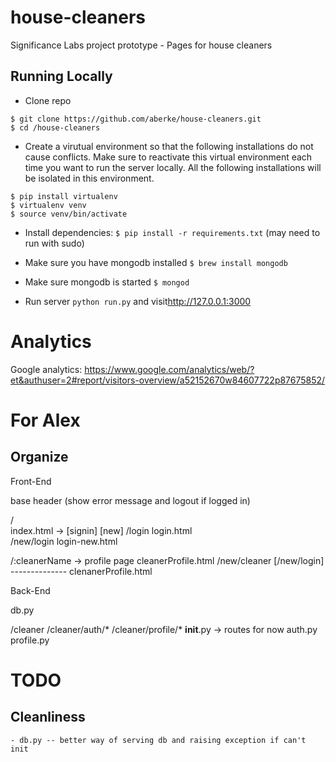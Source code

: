 house-cleaners
==============

Significance Labs project prototype - Pages for house cleaners

Running Locally
---

* Clone repo 

```
$ git clone https://github.com/aberke/house-cleaners.git
$ cd /house-cleaners
```

* Create a virutual environment so that the following installations do not cause conflicts.  Make sure to reactivate this virtual environment each time you want to run the server locally.  All the following installations will be isolated in this environment.

```
$ pip install virtualenv
$ virtualenv venv
$ source venv/bin/activate
```

* Install dependencies: ```$ pip install -r requirements.txt``` (may need to run with sudo)
* Make sure you have mongodb installed ```$ brew install mongodb```
* Make sure mongodb is started ```$ mongod```

* Run server ```python run.py``` and visit<http://127.0.0.1:3000>


Analytics
===
Google analytics: https://www.google.com/analytics/web/?et&authuser=2#report/visitors-overview/a52152670w84607722p87675852/


For Alex
===

Organize
----

Front-End

base
header (show error message and logout if logged in)

/ 			   
	index.html  -> [signin]  [new]
/login
	login.html		  
/new/login
	login-new.html

/:cleanerName  -> profile page
	cleanerProfile.html
/new/cleaner
	[/new/login]
	--------------
	clenanerProfile.html



Back-End

db.py

/cleaner
/cleaner/auth/*
/cleaner/profile/*
	__init__.py  -> routes for now
	auth.py
	profile.py



TODO
===


Cleanliness
---
	- db.py -- better way of serving db and raising exception if can't init

































